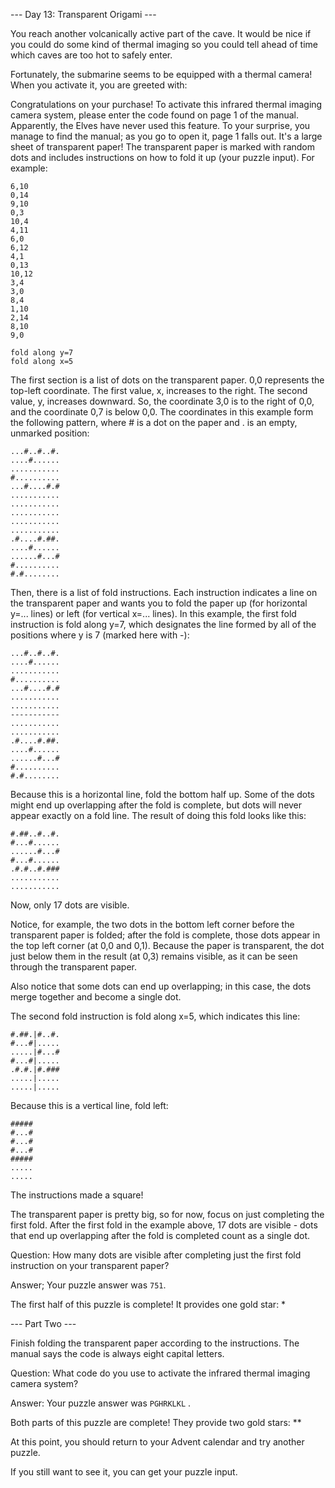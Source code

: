 --- Day 13: Transparent Origami ---

You reach another volcanically active part of the cave. It would be nice if you could do some kind of thermal imaging 
so you could tell ahead of time which caves are too hot to safely enter.

Fortunately, the submarine seems to be equipped with a thermal camera! When you activate it, you are greeted with:

Congratulations on your purchase! To activate this infrared thermal imaging
camera system, please enter the code found on page 1 of the manual.
Apparently, the Elves have never used this feature. To your surprise, you manage to find the manual; 
as you go to open it, page 1 falls out. It's a large sheet of transparent paper! 
The transparent paper is marked with random dots and includes instructions on how to fold it up (your puzzle input). 
For example:
```
6,10
0,14
9,10
0,3
10,4
4,11
6,0
6,12
4,1
0,13
10,12
3,4
3,0
8,4
1,10
2,14
8,10
9,0

fold along y=7
fold along x=5
```
The first section is a list of dots on the transparent paper. 0,0 represents the top-left coordinate. 
The first value, x, increases to the right. The second value, y, increases downward. 
So, the coordinate 3,0 is to the right of 0,0, and the coordinate 0,7 is below 0,0. 
The coordinates in this example form the following pattern, where # is a dot on the paper and . is an empty, unmarked position:
```
...#..#..#.
....#......
...........
#..........
...#....#.#
...........
...........
...........
...........
...........
.#....#.##.
....#......
......#...#
#..........
#.#........
```
Then, there is a list of fold instructions. Each instruction indicates a line on the transparent paper and wants you to fold the paper
up (for horizontal y=... lines) or left (for vertical x=... lines). In this example, the first fold instruction is fold along y=7, 
which designates the line formed by all of the positions where y is 7 (marked here with -):
```
...#..#..#.
....#......
...........
#..........
...#....#.#
...........
...........
-----------
...........
...........
.#....#.##.
....#......
......#...#
#..........
#.#........
```
Because this is a horizontal line, fold the bottom half up. 
Some of the dots might end up overlapping after the fold is complete, but dots will never appear exactly on a fold line. 
The result of doing this fold looks like this:
```
#.##..#..#.
#...#......
......#...#
#...#......
.#.#..#.###
...........
...........
```
Now, only 17 dots are visible.

Notice, for example, the two dots in the bottom left corner before the transparent paper is folded; 
after the fold is complete, those dots appear in the top left corner (at 0,0 and 0,1). Because the paper is transparent, 
the dot just below them in the result (at 0,3) remains visible, as it can be seen through the transparent paper.

Also notice that some dots can end up overlapping; in this case, the dots merge together and become a single dot.

The second fold instruction is fold along x=5, which indicates this line:
```
#.##.|#..#.
#...#|.....
.....|#...#
#...#|.....
.#.#.|#.###
.....|.....
.....|.....
```
Because this is a vertical line, fold left:
```
#####
#...#
#...#
#...#
#####
.....
.....
```
The instructions made a square!

The transparent paper is pretty big, so for now, focus on just completing the first fold. After the first fold in the example above, 
17 dots are visible - dots that end up overlapping after the fold is completed count as a single dot.

Question:
How many dots are visible after completing just the first fold instruction on your transparent paper?

Answer;
Your puzzle answer was ```751```.

The first half of this puzzle is complete! It provides one gold star: *

--- Part Two ---

Finish folding the transparent paper according to the instructions. The manual says the code is always eight capital letters.

Question:
What code do you use to activate the infrared thermal imaging camera system?

Answer:
Your puzzle answer was ```PGHRKLKL``` .

Both parts of this puzzle are complete! They provide two gold stars: **

At this point, you should return to your Advent calendar and try another puzzle.

If you still want to see it, you can get your puzzle input.

